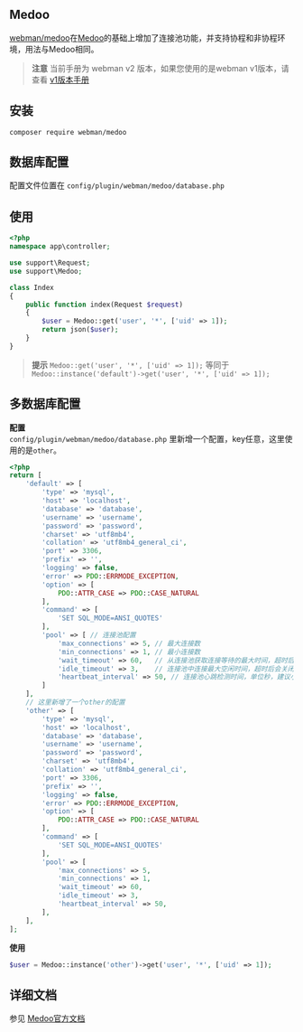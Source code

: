 ## Medoo

[webman/medoo](https://github.com/webman-php/medoo)在[Medoo](https://medoo.in/)的基础上增加了连接池功能，并支持协程和非协程环境，用法与Medoo相同。


> **注意**
> 当前手册为 webman v2 版本，如果您使用的是webman v1版本，请查看 [v1版本手册](https://v1.webman.rmb.run/guide/db/medoo)

## 安装
`composer require webman/medoo`

## 数据库配置
配置文件位置在 `config/plugin/webman/medoo/database.php`

## 使用
```php
<?php
namespace app\controller;

use support\Request;
use support\Medoo;

class Index
{
    public function index(Request $request)
    {
        $user = Medoo::get('user', '*', ['uid' => 1]);
        return json($user);
    }
}
```

> **提示**
> `Medoo::get('user', '*', ['uid' => 1]);`
> 等同于
> `Medoo::instance('default')->get('user', '*', ['uid' => 1]);`

## 多数据库配置

**配置**  
`config/plugin/webman/medoo/database.php` 里新增一个配置，key任意，这里使用的是`other`。

```php
<?php
return [
    'default' => [
        'type' => 'mysql',
        'host' => 'localhost',
        'database' => 'database',
        'username' => 'username',
        'password' => 'password',
        'charset' => 'utf8mb4',
        'collation' => 'utf8mb4_general_ci',
        'port' => 3306,
        'prefix' => '',
        'logging' => false,
        'error' => PDO::ERRMODE_EXCEPTION,
        'option' => [
            PDO::ATTR_CASE => PDO::CASE_NATURAL
        ],
        'command' => [
            'SET SQL_MODE=ANSI_QUOTES'
        ],
        'pool' => [ // 连接池配置
            'max_connections' => 5, // 最大连接数
            'min_connections' => 1, // 最小连接数
            'wait_timeout' => 60,   // 从连接池获取连接等待的最大时间，超时后会抛出异常
            'idle_timeout' => 3,    // 连接池中连接最大空闲时间，超时后会关闭回收，直到连接数为min_connections
            'heartbeat_interval' => 50, // 连接池心跳检测时间，单位秒，建议小于60秒
        ]
    ],
    // 这里新增了一个other的配置
    'other' => [
        'type' => 'mysql',
        'host' => 'localhost',
        'database' => 'database',
        'username' => 'username',
        'password' => 'password',
        'charset' => 'utf8mb4',
        'collation' => 'utf8mb4_general_ci',
        'port' => 3306,
        'prefix' => '',
        'logging' => false,
        'error' => PDO::ERRMODE_EXCEPTION,
        'option' => [
            PDO::ATTR_CASE => PDO::CASE_NATURAL
        ],
        'command' => [
            'SET SQL_MODE=ANSI_QUOTES'
        ],
        'pool' => [
            'max_connections' => 5,
            'min_connections' => 1,
            'wait_timeout' => 60,
            'idle_timeout' => 3,
            'heartbeat_interval' => 50,
        ],
    ],
];
```

**使用**
```php
$user = Medoo::instance('other')->get('user', '*', ['uid' => 1]);
```

## 详细文档
参见 [Medoo官方文档](https://medoo.in/api/select)

